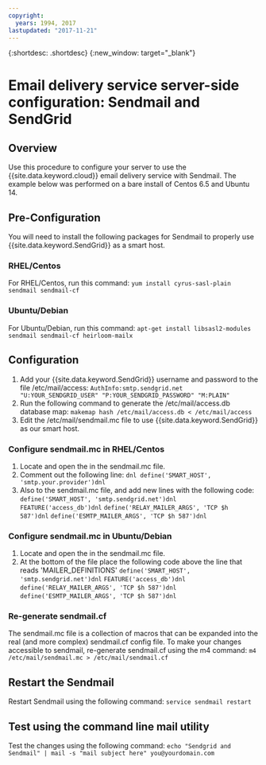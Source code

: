 ```yaml
---
copyright:
  years: 1994, 2017
lastupdated: "2017-11-21"
---
```


{:shortdesc: .shortdesc}
{:new_window: target="_blank"}

# Email delivery service server-side configuration: Sendmail and SendGrid

## Overview

Use this procedure to configure your server to use the {{site.data.keyword.cloud}} email delivery service 
with Sendmail. The example below was performed on a bare install of Centos 6.5 and Ubuntu 14.

## Pre-Configuration

You will need to install the following packages for Sendmail to properly use {{site.data.keyword.SendGrid}} as a smart host.

### RHEL/Centos
For RHEL/Centos, run this command:
`yum install cyrus-sasl-plain sendmail sendmail-cf`

### Ubuntu/Debian
For Ubuntu/Debian, run this command:
`apt-get install libsasl2-modules sendmail sendmail-cf heirloom-mailx`

## Configuration

1. Add your {{site.data.keyword.SendGrid}} username and password to the file /etc/mail/access:
`AuthInfo:smtp.sendgrid.net "U:YOUR_SENDGRID_USER" "P:YOUR_SENDGRID_PASSWORD" "M:PLAIN"`
2. Run the following command to generate the /etc/mail/access.db database map:
`makemap hash /etc/mail/access.db < /etc/mail/access`
3. Edit the /etc/mail/sendmail.mc file to use {{site.data.keyword.SendGrid}} as our smart host.

### Configure sendmail.mc in RHEL/Centos
1. Locate and open the in the sendmail.mc file.
2. Comment out the following line: 
`dnl define('SMART_HOST', 'smtp.your.provider')dnl`
3. Also to the sendmail.mc file, and add new lines with the following code:
`define('SMART_HOST', 'smtp.sendgrid.net')dnl`
`FEATURE('access_db')dnl`
`define('RELAY_MAILER_ARGS', 'TCP $h 587')dnl`
`define('ESMTP_MAILER_ARGS', 'TCP $h 587')dnl`

### Configure sendmail.mc in Ubuntu/Debian
1. Locate and open the in the sendmail.mc file.
2. At the bottom of the file place the following code above the line that reads 'MAILER_DEFINITIONS'
`define('SMART_HOST', 'smtp.sendgrid.net')dnl`
`FEATURE('access_db')dnl`
`define('RELAY_MAILER_ARGS', 'TCP $h 587')dnl`
`define('ESMTP_MAILER_ARGS', 'TCP $h 587')dnl`

### Re-generate sendmail.cf
The sendmail.mc file is a collection of macros that can be expanded into the real (and more complex) sendmail.cf config file. To make your changes accessible to sendmail, re-generate sendmail.cf using the m4 command:
`m4 /etc/mail/sendmail.mc > /etc/mail/sendmail.cf`

## Restart the Sendmail
Restart Sendmail using the following command:
`service sendmail restart`

## Test using the command line mail utility
Test the changes using the following command:
`echo "Sendgrid and Sendmail" | mail -s "mail subject here" you@yourdomain.com`
